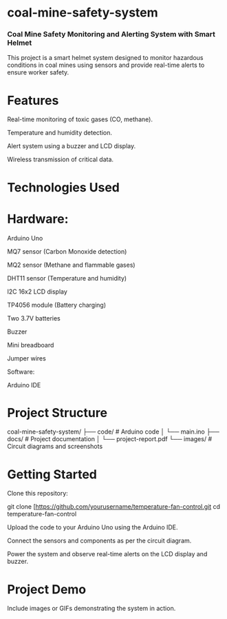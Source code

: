 # coal-mine-safety-system
### Coal Mine Safety Monitoring and Alerting System with Smart Helmet

This project is a smart helmet system designed to monitor hazardous conditions in coal mines using sensors and provide real-time alerts to ensure worker safety.

# Features

Real-time monitoring of toxic gases (CO, methane).

Temperature and humidity detection.

Alert system using a buzzer and LCD display.

Wireless transmission of critical data.

# Technologies Used

# Hardware:

Arduino Uno

MQ7 sensor (Carbon Monoxide detection)

MQ2 sensor (Methane and flammable gases)

DHT11 sensor (Temperature and humidity)

I2C 16x2 LCD display

TP4056 module (Battery charging)

Two 3.7V batteries

Buzzer

Mini breadboard

Jumper wires

Software:

Arduino IDE

# Project Structure

coal-mine-safety-system/
├── code/                 # Arduino code
│    └── main.ino
├── docs/                 # Project documentation
│    └── project-report.pdf
└── images/               # Circuit diagrams and screenshots

# Getting Started

Clone this repository:

git clone  [https://github.com/yourusername/temperature-fan-control.git
cd temperature-fan-control

Upload the code to your Arduino Uno using the Arduino IDE.

Connect the sensors and components as per the circuit diagram.

Power the system and observe real-time alerts on the LCD display and buzzer.

# Project Demo

Include images or GIFs demonstrating the system in action.

